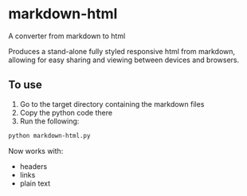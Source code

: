 # markdown-html

A converter from markdown to html

Produces a stand-alone fully styled responsive html from markdown,
allowing  for easy sharing and viewing between devices and browsers.

## To use

1. Go to the target directory containing the markdown files
2. Copy the python code there
3. Run the following:

```bash
python markdown-html.py
```

Now works with:

- headers
- links
- plain text
